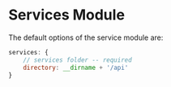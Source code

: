 # Services Module #

The default options of the service module are:

```js
services: {
    // services folder -- required
    directory: __dirname + '/api'
}
```